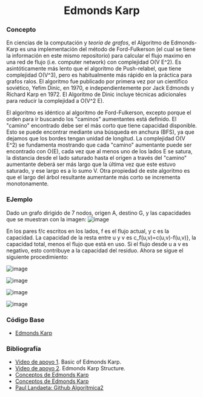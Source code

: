 <h1 align="center"> Edmonds Karp </h1>

### Concepto 
En ciencias de la computación y *teoría de grafos*, el Algoritmo de Edmonds-Karp es una implementación del método de Ford-Fulkerson (el cual se tiene la información en este mismo repositorio) para calcular el flujo maximo en una red de flujo (i.e. computer network) con complejidad O(V E^2). Es asintóticamente más lento que el algoritmo de Push-relabel, que tiene complejidad O(V^3), pero es habitualmente más rápido en la práctica para grafos ralos. El algoritmo fue publicado por primera vez por un científico soviético, Yefim Dinic, en 1970, e independientemente por Jack Edmonds y Richard Karp en 1972. El Algoritmo de Dinic incluye técnicas adicionales para reducir la complejidad a O(V^2 E).

El algoritmo es idéntico al algoritmo de Ford-Fulkerson, excepto porque el orden para ir buscando los "caminos" aumentantes está definido. El "camino" encontrado debe ser el más corto que tiene capacidad disponible. Esto se puede encontrar mediante una búsqueda en anchura (BFS), ya que dejamos que los bordes tengan unidad de longitud. La complejidad O(V E^2) se fundamenta mostrando que cada "camino" aumentante puede ser encontrado con O(E), cada vez que al menos uno de los lados E se satura, la distancia desde el lado saturado hasta el origen a través del "camino" aumentante deberá ser más largo que la última vez que este estuvo saturado, y ese largo es a lo sumo V. Otra propiedad de este algoritmo es que el largo del árbol resultante aumentante más corto se incrementa monotonamente.

### EJemplo
Dado un grafo dirigido de 7 nodos, origen A, destino G, y las capacidades que se muestran con la imagen:
![image](https://user-images.githubusercontent.com/90888080/199362238-4abe57d9-0b85-4ced-be0a-1eb0614069e7.png)

En los pares f/c escritos en los lados, f es el flujo actual, y c es la capacidad. La capacidad de la resta entre u y v es c_f(u,v)=c(u,v)-f(u,v)}, la capacidad total, menos el flujo que está en uso. Si el flujo desde u a v es negativo, esto contribuye a la capacidad del residuo.
Ahora se sigue el siguiente procedimiento:

![image](https://user-images.githubusercontent.com/90888080/199362474-15ae99bb-3327-4c25-b583-99dae0501c1c.png)

![image](https://user-images.githubusercontent.com/90888080/199362696-696e0f70-c7b8-4df6-9589-af98cab5c8ae.png)

![image](https://user-images.githubusercontent.com/90888080/199362722-182f4c4f-202f-47fb-9527-b405275eaa43.png)

![image](https://user-images.githubusercontent.com/90888080/199362730-ef5eed01-12c1-4968-9305-bce8dfb16c27.png)

### Código Base
- [Edmonds Karp](https://github.com/PabloAcker/Algoritmica/blob/main/Cap4%20Teor%C3%ADa%20de%20Grafos/Algoritmo%20Edmonds%20Karp/edmondsKarp.cpp)

### Bibliografía
- [Video de apoyo 1](https://www.youtube.com/watch?v=RppuJYwlcI8). Basic of Edmonds Karp.
- [Video de apoyo 2](https://www.youtube.com/watch?v=SqGeM3FYkfo). Edmonds Karp Structure.
- [Conceptos de Edmonds Karp](https://es.wikipedia.org/wiki/Algoritmo_de_Edmonds-Karp)
- [Conceptos de Edmonds Karp](http://www.famaf.unc.edu.ar/~penazzi/EKcompl.pdf)
- [Paul Landaeta: Github Algorítmica2](https://github.com/PaulLandaeta/algoritmica2/tree/master/contenido/Teoria%20de%20Grafos/Edmonds_Karp)
